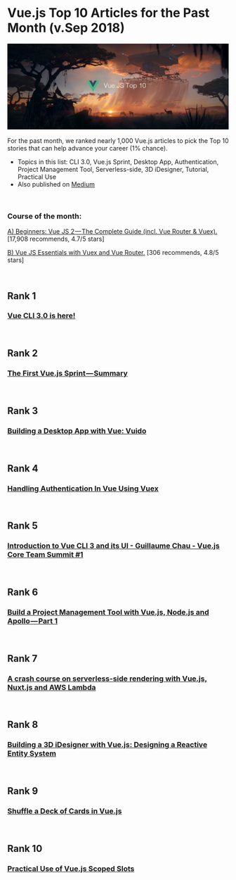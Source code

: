 # Vue.js Top 10 Articles for the Past Month (v.Sep 2018)

<img src="Sep-Vue-Top10.png" width="800" alt="Mybridge"></a>

For the past month, we ranked nearly 1,000 Vue.js articles to pick the Top 10 stories that can help advance your career (1% chance).

* Topics in this list: CLI 3.0, Vue.js Sprint, Desktop App, Authentication, Project Management Tool, Serverless-side, 3D iDesigner, Tutorial, Practical Use
* Also published on [Medium](https://goo.gl/8oDRMD)

<br>

### Course of the month:

[A) Beginners: Vue JS 2 — The Complete Guide (incl. Vue Router & Vuex).](http://bit.ly/2CZ1kvh) [17,908 recommends, 4.7/5 stars]

[B) Vue JS Essentials with Vuex and Vue Router.](http://bit.ly/2wXecRD) [306 recommends, 4.8/5 stars]

<br>

## Rank 1
### [Vue CLI 3.0 is here!](https://medium.com/the-vue-point/vue-cli-3-0-is-here-c42bebe28fbb?utm_source=mybridge&utm_medium=blog&utm_campaign=read_more)


<br>

## Rank 2
### [The First Vue.js Sprint — Summary](https://medium.com/the-vue-point/the-first-vue-js-sprint-summary-10c260bf642a?utm_source=mybridge&utm_medium=blog&utm_campaign=read_more)


<br>

## Rank 3
### [Building a Desktop App with Vue: Vuido](https://dev.to/vuevixens/building-a-desktop-app-with-vue-vuido-490n?utm_source=mybridge&utm_medium=blog&utm_campaign=read_more)


<br>

## Rank 4
### [Handling Authentication In Vue Using Vuex](https://scotch.io/tutorials/handling-authentication-in-vue-using-vuex?utm_source=mybridge&utm_medium=blog&utm_campaign=read_more)


<br>

## Rank 5
### [Introduction to Vue CLI 3 and its UI - Guillaume Chau - Vue.js Core Team Summit #1](https://www.youtube.com/watch?v=Cpc9AZg2KOM?utm_source=mybridge&utm_medium=blog&utm_campaign=read_more)


<br>

## Rank 6
### [Build a Project Management Tool with Vue.js, Node.js and Apollo — Part 1](https://itnext.io/build-a-project-management-software-with-vue-js-and-apollo-part1-d12ee75a7641?utm_source=mybridge&utm_medium=blog&utm_campaign=read_more)


<br>

## Rank 7
### [A crash course on serverless-side rendering with Vue.js, Nuxt.js and AWS Lambda](https://hackernoon.com/a-crash-course-on-serverless-side-rendering-with-vue-js-nuxt-js-and-aws-lambda-fbfaad80aa25?utm_source=mybridge&utm_medium=blog&utm_campaign=read_more)


<br>

## Rank 8
### [Building a 3D iDesigner with Vue.js: Designing a Reactive Entity System](https://www.monterail.com/blog/3d-editor-vue.js-reactive-entity-system?utm_source=mybridge&utm_medium=blog&utm_campaign=read_more)


<br>

## Rank 9
### [Shuffle a Deck of Cards in Vue.js](https://medium.com/fullstackio/tutorial-shuffle-a-deck-of-cards-in-vue-js-b65da4c59b1?utm_source=mybridge&utm_medium=blog&utm_campaign=read_more)


<br>

## Rank 10
### [Practical Use of Vue.js Scoped Slots](https://www.netguru.co/codestories/practical-use-of-vue.js-scoped-slots?utm_source=mybridge&utm_medium=blog&utm_campaign=read_more)


                    
